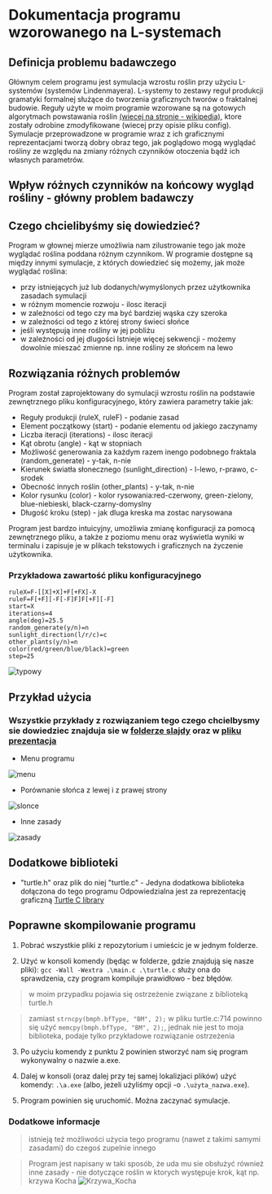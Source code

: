 # Dokumentacja programu wzorowanego na L-systemach

## Definicja problemu badawczego
Głównym celem programu jest symulacja wzrostu roślin przy użyciu L-systemów (systemów Lindenmayera). L-systemy to zestawy reguł produkcji gramatyki formalnej służące do tworzenia graficznych tworów o fraktalnej budowie. Reguły użyte w moim programie wzorowane są na gotowych algorytmach powstawania roślin [(wiecej na stronie - wikipedia)](https://en.wikipedia.org/wiki/L-system#Example_7:_fractal_plant), ktore zostały odrobine zmodyfikowane (wiecej przy opisie pliku config). Symulacje przeprowadzone w programie wraz z ich graficznymi reprezentacjami tworzą dobry obraz tego, jak poglądowo mogą wyglądać rośliny ze względu na zmiany różnych czynników otoczenia bądź ich własnych parametrów.

## Wpływ różnych czynników na końcowy wygląd rośliny - główny problem badawczy  

## Czego chcielibyśmy się dowiedzieć?
Program w głownej mierze umożliwia nam zilustrowanie tego jak może wyglądać roślina poddana różnym czynnikom.
W programie dostępne są między innymi symulacje, z których dowiedzieć się możemy, jak może wyglądać roślina: 
- przy istniejących już lub dodanych/wymyślonych przez użytkownika zasadach symulacji
- w różnym momencie rozwoju - ilosc iteracji
- w zależności od tego czy ma być bardziej wąska czy szeroka
- w zależności od tego z której strony świeci słońce
- jeśli występują inne rośliny w jej pobliżu
- w zależności od jej dlugości
Istnieje więcej sekwencji - możemy dowolnie mieszać zmienne np. inne rośliny ze słońcem na lewo

## Rozwiązania różnych problemów
Program został zaprojektowany do symulacji wzrostu roślin na podstawie zewnętrznego pliku konfiguracyjnego, który zawiera parametry takie jak:
- Reguły produkcji (ruleX, ruleF) - podanie zasad
- Element początkowy (start) - podanie elementu od jakiego zaczynamy
- Liczba iteracji (iterations) - ilosc iteracji
- Kąt obrotu (angle) - kąt w stopniach
- Możliwość generowania za każdym razem inengo podobnego fraktala (random_generate) - y-tak, n-nie
- Kierunek światła słonecznego (sunlight_direction) - l-lewo, r-prawo, c- srodek
- Obecność innych roślin (other_plants) - y-tak, n-nie
- Kolor rysunku (color) - kolor rysowania:red-czerwony, green-zielony, blue-niebieski, black-czarny-domyslny
- Długość kroku (step) - jak dluga kreska ma zostac narysowana

Program jest bardzo intuicyjny, umożliwia zmianę konfiguracji za pomocą zewnętrznego pliku, a także z poziomu menu oraz wyświetla wyniki w terminalu i zapisuje je w plikach tekstowych i graficznych na życzenie użytkownika.

### Przykładowa zawartość pliku konfiguracyjnego

```
ruleX=F-[[X]+X]+F[+FX]-X
ruleF=F[+F][-F[-F]F]F[+F][-F]
start=X
iterations=4
angle(deg)=25.5
random_generate(y/n)=n
sunlight_direction(l/r/c)=c
other_plants(y/n)=n
color(red/green/blue/black)=green
step=25
```
![typowy](./zdjecia/przyklad_typowy.png)



## Przykład użycia

### Wszystkie przykłady z rozwiązaniem tego czego chcielbysmy sie dowiedziec znajduja sie w [folderze slajdy](./prezentacja_slajdy/) oraz w [pliku prezentacja](./Prezentacja.pdf)

- Menu programu

![menu](./zdjecia/menu.png)
- Porównanie słońca z lewej i z prawej strony

![slonce](./zdjecia/slonce.png)
- Inne zasady

![zasady](./zdjecia/rowny.png)





## Dodatkowe biblioteki
- "turtle.h" oraz plik do niej "turtle.c" - Jedyna dodatkowa biblioteka dołączona do tego programu Odpowiedzialna jest za reprezentację graficzną [Turtle C library](https://w3.cs.jmu.edu/lam2mo/cs240_2015_08/turtle.html)


## Poprawne skompilowanie programu
1. Pobrać wszystkie pliki z repozytorium i umieścic je w jednym folderze.

2. Użyć w konsoli komendy (będąc w folderze, gdzie znajdują się nasze pliki): `gcc -Wall -Wextra .\main.c .\turtle.c` służy ona do sprawdzenia, czy program kompiluje prawidłowo - bez błędów.

> w moim przypadku pojawia się ostrzeżenie związane z biblioteką turtle.h

> zamiast `strncpy(bmph.bfType, "BM", 2);` w pliku turtle.c:714 powinno się użyć `memcpy(bmph.bfType, "BM", 2);`, jednak nie jest to moja biblioteka, podaje tylko przykładowe rozwiązanie ostrzeżenia

3. Po użyciu komendy z punktu 2 powinien stworzyć nam się program wykonywalny o nazwie a.exe.

4. Dalej w konsoli (oraz dalej przy tej samej lokalizjaci plików) użyć komendy: `.\a.exe` (albo, jeżeli użyliśmy opcji -o `.\użyta_nazwa.exe`).

5. Program powinien się uruchomić. Można zaczynać symulacje.




### Dodatkowe informacje

> istnieją też możliwości użycia tego programu (nawet z takimi samymi zasadami) do czegoś zupelnie innego 

>Program jest napisany w taki sposób, że uda mu sie obsłużyć również inne zasady - nie dotyczące roślin w ktorych występuje krok, kąt np. krzywa Kocha ![Krzywa_Kocha](./zdjecia/krzywa_kocha.png)